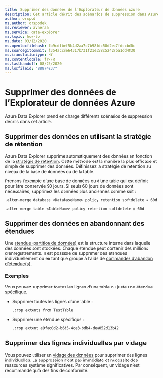 ```yaml
---
title: Supprimer des données de l’Explorateur de données Azure
description: Cet article décrit des scénarios de suppression dans Azure Data Explorer, notamment des suppressions basées sur un vidage, un abandon d’étendues ou une rétention.
author: orspod
ms.author: orspodek
ms.reviewer: avneraa
ms.service: data-explorer
ms.topic: how-to
ms.date: 03/12/2020
ms.openlocfilehash: fb9cdfbef5b4d2aa7c7b98fdc58d2ec7fdccbd0c
ms.sourcegitcommit: f354accde64317b731f21e558c52427ba1dd4830
ms.translationtype: HT
ms.contentlocale: fr-FR
ms.lasthandoff: 08/26/2020
ms.locfileid: "88874237"
---
```

# <a name="delete-data-from-azure-data-explorer"></a>Supprimer des données de l’Explorateur de données Azure

Azure Data Explorer prend en charge différents scénarios de suppression décrits dans cet article. 

## <a name="delete-data-using-the-retention-policy"></a>Supprimer des données en utilisant la stratégie de rétention

Azure Data Explorer supprime automatiquement des données en fonction de la [stratégie de rétention](kusto/management/retentionpolicy.md). Cette méthode est la manière la plus efficace et simple de supprimer des données. Définissez la stratégie de rétention au niveau de la base de données ou de la table.

Prenons l’exemple d’une base de données ou d’une table qui est définie pour être conservée 90 jours. Si seuls 60 jours de données sont nécessaires, supprimez les données plus anciennes comme suit :

```kusto
.alter-merge database <DatabaseName> policy retention softdelete = 60d

.alter-merge table <TableName> policy retention softdelete = 60d
```

## <a name="delete-data-by-dropping-extents"></a>Supprimer des données en abandonnant des étendues

Une [étendue (partition de données)](kusto/management/extents-overview.md) est la structure interne dans laquelle des données sont stockées. Chaque étendue peut contenir des millions d’enregistrements. Il est possible de supprimer des étendues individuellement ou en tant que groupe à l’aide de [commandes d’abandon d’étendue(s)](kusto/management/extents-commands.md#drop-extents). 

### <a name="examples"></a>Exemples

Vous pouvez supprimer toutes les lignes d’une table ou juste une étendue spécifique.

* Supprimer toutes les lignes d’une table :

    ```kusto
    .drop extents from TestTable
    ```

* Supprimer une étendue spécifique :

    ```kusto
    .drop extent e9fac0d2-b6d5-4ce3-bdb4-dea052d13b42
    ```

## <a name="delete-individual-rows-using-purge"></a>Supprimer des lignes individuelles par vidage

Vous pouvez utiliser un [vidage des données](kusto/concepts/data-purge.md) pour supprimer des lignes individuelles. La suppression n’est pas immédiate et nécessite des ressources système significatives. Par conséquent, un vidage n’est recommandé qu’à des fins de conformité.  

